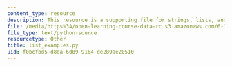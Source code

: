 ```yaml
---
content_type: resource
description: This resource is a supporting file for strings, lists, and list comprehensions.
file: /media/https%3A/open-learning-course-data-rc.s3.amazonaws.com/6-189-a-gentle-introduction-to-programming-using-python-january-iap-2011/f0bcfbd5d8da6d099164de289ae20510_list_examples.py
file_type: text/python-source
resourcetype: Other
title: list_examples.py
uid: f0bcfbd5-d8da-6d09-9164-de289ae20510
---
```

